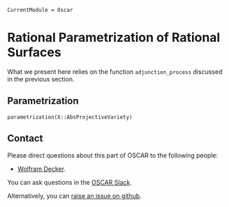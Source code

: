 ```@meta
CurrentModule = Oscar
```

# Rational Parametrization of Rational Surfaces

What we present here relies on the function `adjunction_process` discussed in the previous section.

## Parametrization

```@docs
parametrization(X::AbsProjectiveVariety)
```

## Contact

Please direct questions about this part of OSCAR to the following people:
* [Wolfram Decker](https://math.rptu.de/en/wgs/agag/people/head/decker).

You can ask questions in the [OSCAR Slack](https://www.oscar-system.org/community/#slack).

Alternatively, you can [raise an issue on github](https://www.oscar-system.org/community/#how-to-report-issues).
